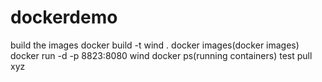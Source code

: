 # dockerdemo

build the images
docker build -t wind .
docker images(docker images)
docker run -d -p 8823:8080 wind
docker ps(running containers)
test pull
xyz

